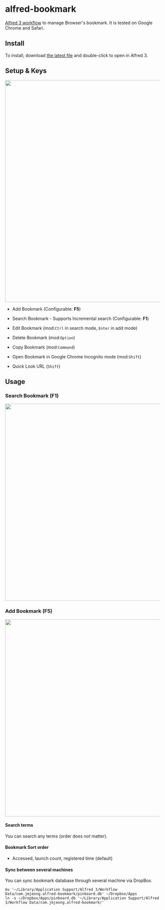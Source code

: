 # alfred-bookmark

[Alfred 3 workflow](https://www.alfredapp.com/workflows/) to manage Browser's bookmark.
It is tested on Google Chrome and Safari.

## Install 

To install, download [the latest file](https://github.com/jmjeong/alfred-extension/raw/master/alfred-bookmark/alfred-bookmark.alfredworkflow) and double-click to open in Alfred 3. 

## Setup & Keys

<img src="https://cl.ly/31bb608680b5/download/Screenshot%20of%20Alfred%20Preferences%20(2-18-19,%202-24-43%20AM).png" width="720px"> 

- Add Bookmark (Configurable: **F5**)
- Search Bookmark - Supports Incremental search (Configurable: **F1**)

- Edit Bookmark (mod:`Ctrl` in search mode, `Enter` in add mode)
- Delete Bookmark (mod:`Option`)
- Copy Bookmark (mod:`Command`)
- Open Bookmark in Google Chrome Incognito mode (mod:`Shift`)
- Quick Look URL (`Shift`)

## Usage

### Search Bookmark (F1)

<img src="https://cl.ly/f5fd62635794/search.png" width="640px">

### Add Bookmark (F5)

<img src="https://cl.ly/edac6d3969fc/add.png" width="640px">

#### Search terms

You can search any terms (order does *not* matter).

####  Bookmark Sort order

- Accessed, launch count, registered time (default)     

#### Sync between several machines 
You can sync bookmark database through several machine via DropBox.

```
mv '~/Library/Application Support/Alfred 3/Workflow Data/com.jmjeong.alfred-bookmark/pinboard.db' ~/Dropbox/Apps
ln -s ~/Dropbox/Apps/pinboard.db '~/Library/Application Support/Alfred 3/Workflow Data/com.jmjeong.alfred-bookmark/'
```
